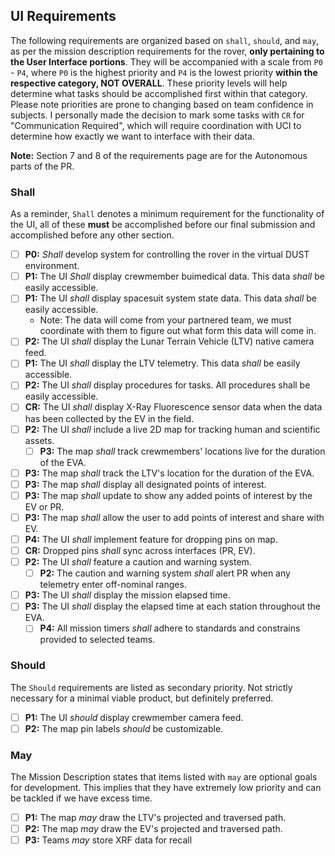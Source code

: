 ## UI Requirements

The following requirements are organized based on `shall`, `should`, and `may`, as per the mission description requirements for the rover, __only pertaining to the User Interface portions__. They will be accompanied with a scale from `P0` - `P4`, where `P0` is the highest priority and `P4` is the lowest priority **within the respective category, NOT OVERALL**. 
These priority levels will help determine what tasks should be accomplished first within that category. Please note priorities are prone to changing based on team confidence in subjects. I personally made the decision to mark some tasks with `CR` for "Communication Required", which will require coordination with UCI to determine how exactly we want to interface with their data.

**Note:** Section 7 and 8 of the requirements page are for the Autonomous parts of the PR.

### Shall
As a reminder, `Shall` denotes a minimum requirement for the functionality of the UI, all of these **must** be accomplished before our final submission and accomplished before any other section.

- [ ] __P0:__ *Shall* develop system for controlling the rover in the virtual DUST environment.
- [ ]  __P1:__ The UI *Shall* display crewmember buimedical data. This data *shall* be easily accessible.
- [ ]  __P1:__ The UI *shall* display spacesuit system state data. This data *shall* be easily accessible.
     *  Note: The data will come from your partnered team, we must coordinate with them to figure out what form this data will come in.
- [ ]  __P2:__ The UI *shall* display the Lunar Terrain Vehicle (LTV) native camera feed.
- [ ]  __P1:__ The UI *shall* display the LTV telemetry. This data *shall* be easily accessible.
- [ ]  __P2:__ The UI *shall* display procedures for tasks. All procedures shall be easily accessible.
- [ ]  __CR:__ The UI *shall* display X-Ray Fluorescence sensor data when the data has been collected by the EV in the field.
- [ ]  __P2:__ The UI *shall* include a live 2D map for tracking human and scientific assets.
     - [ ] __P3:__ The map *shall* track crewmembers' locations live for the duration of the EVA.
- [ ] __P3:__ The map *shall* track the LTV's location for the duration of the EVA.
- [ ] __P3:__ The map *shall* display all designated points of interest.
- [ ] __P3:__ The map *shall* update to show any added points of interest by the EV or PR.
- [ ] __P3:__ The map *shall* allow the user to add points of interest and share with EV.
- [ ] __P4:__ The UI *shall* implement feature for dropping pins on map.
- [ ] __CR:__ Dropped pins *shall* sync across interfaces (PR, EV).
- [ ] __P2:__ The UI *shall* feature a caution and warning system.
     - [ ] __P2:__ The caution and warning system *shall* alert PR when any telemetry enter off-nominal ranges.
- [ ] __P3:__ The UI *shall* display the mission elapsed time.
- [ ] __P3:__ The UI *shall* display the elapsed time at each station throughout the EVA.
     - [ ] __P4:__ All mission timers *shall* adhere to standards and constrains provided to selected teams.

### Should
The `Should` requirements are listed as secondary priority. Not strictly necessary for a minimal viable product, but definitely preferred.

- [ ]  __P1:__ The UI *should* display crewmember camera feed.
- [ ]  __P2:__ The map pin labels *should* be customizable.

### May
The Mission Description states that items listed with `may` are optional goals for development. This implies that they have extremely low priority and can be tackled if we have excess time.

- [ ] __P1:__ The map *may* draw the LTV's projected and traversed path.
- [ ] __P2:__ The map *may* draw the EV's projected and traversed path.
- [ ] __P3:__ Teams *may* store XRF data for recall
